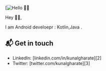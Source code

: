 [![Hello 👋🏻](https://download.softwsp.com/sites/13/2015/08/icon-android-studio.png)



Hey 👋🏻,

I am Android develoepr : Kotlin,Java .

## 📬 Get in touch

- LinkedIn: [linkedin.com/in/kunalgharate][2]
- Twitter: [twitter.com/kunalgharate][3]






